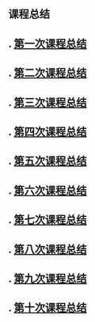 ## 课程总结



## . [第一次课程总结](https://github.com/saturn-lab/BDMI-2020A/blob/master/Memos/Study-Memo/48-Day1.md)

## . [第二次课程总结](https://github.com/saturn-lab/BDMI-2020A/blob/master/Memos/Study-Memo/48-Day2.md)

## . [第三次课程总结](https://github.com/saturn-lab/BDMI-2020A/blob/master/Memos/Study-Memo/48-Day3.md)

## . [第四次课程总结](https://github.com/saturn-lab/BDMI-2020A/blob/master/Memos/Study-Memo/48-Day4.md)

## . [第五次课程总结](https://github.com/saturn-lab/BDMI-2020A/blob/master/Memos/Study-Memo/48-Day5.md)

## . [第六次课程总结](https://github.com/saturn-lab/BDMI-2020A/blob/master/Memos/Study-Memo/48-Day6.md)

## . [第七次课程总结](https://github.com/saturn-lab/BDMI-2020A/blob/master/Memos/Study-Memo/48-Day7.md)

## . [第八次课程总结](https://github.com/saturn-lab/BDMI-2020A/blob/master/Memos/Study-Memo/48-Day8.md)

## . [第九次课程总结](https://github.com/saturn-lab/BDMI-2020A/blob/master/Memos/Study-Memo/48-Day9.md)

## . [第十次课程总结](https://github.com/saturn-lab/BDMI-2020A/blob/master/Memos/Study-Memo/48-Day10.md)
